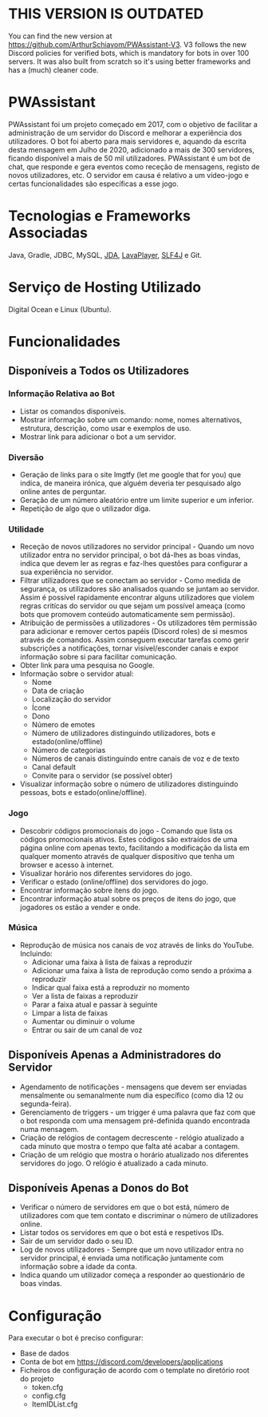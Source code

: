 # THIS VERSION IS OUTDATED
You can find the new version at https://github.com/ArthurSchiavom/PWAssistant-V3. V3 follows the new Discord policies for verified bots, which is mandatory for bots in over 100 servers. It was also built from scratch so it's using better frameworks and has a (much) cleaner code.

# PWAssistant

PWAssistant foi um projeto começado em 2017, com o objetivo de facilitar a administração de um servidor do Discord e melhorar a experiência dos utilizadores. O bot foi aberto para mais servidores e, aquando da escrita desta mensagem em Julho de 2020, adicionado a mais de 300 servidores, ficando disponível a mais de 50 mil utilizadores. PWAssistant é um bot de chat, que responde e gera eventos como receção de mensagens, registo de novos utilizadores, etc. O servidor em causa é relativo a um vídeo-jogo e certas funcionalidades são específicas a esse jogo.

# Tecnologias e Frameworks Associadas

Java, Gradle, JDBC, MySQL, [JDA](https://github.com/DV8FromTheWorld/JDA), [LavaPlayer](https://github.com/sedmelluq/lavaplayer), [SLF4J](http://www.slf4j.org) e Git.

# Serviço de Hosting Utilizado

Digital Ocean e Linux (Ubuntu).

# Funcionalidades

## Disponíveis a Todos os Utilizadores

### Informação Relativa ao Bot

* Listar os comandos disponíveis.
* Mostrar informação sobre um comando: nome, nomes alternativos, estrutura, descrição, como usar e exemplos de uso.
* Mostrar link para adicionar o bot a um servidor.

### Diversão

* Geração de links para o site lmgtfy (let me google that for you) que indica, de maneira irónica, que alguém deveria ter pesquisado algo online antes de perguntar.
* Geração de um número aleatório entre um limite superior e um inferior.
* Repetição de algo que o utilizador diga.

### Utilidade

* Receção de novos utilizadores no servidor principal - Quando um novo utilizador entra no servidor principal, o bot dá-lhes as boas vindas, indica que devem ler as regras e faz-lhes questões para configurar a sua experiência no servidor.
* Filtrar utilizadores que se conectam ao servidor - Como medida de segurança, os utilizadores são analisados quando se juntam ao servidor. Assim é possível rapidamente encontrar alguns utilizadores que violem regras critícas do servidor ou que sejam um possível ameaça (como bots que promovem conteúdo automaticamente sem permissão).
* Atribuição de permissões a utilizadores - Os utilizadores têm permissão para adicionar e remover certos papéis (Discord roles) de si mesmos através de comandos. Assim conseguem executar tarefas como gerir subscrições a notificações, tornar visível/esconder canais e expor informação sobre si para facilitar comunicação.
* Obter link para uma pesquisa no Google.
* Informação sobre o servidor atual: 
  * Nome
  * Data de criação
  * Localização do servidor
  * Ícone
  * Dono
  * Número de emotes
  * Número de utilizadores distinguindo utilizadores, bots e estado(online/offline)
  * Número de categorias
  * Números de canais distinguindo entre canais de voz e de texto
  * Canal default
  * Convite para o servidor (se possível obter)
* Visualizar informação sobre o número de utilizadores distinguindo pessoas, bots e estado(online/offline).

### Jogo

* Descobrir códigos promocionais do jogo - Comando que lista os códigos promocionais ativos. Estes códigos são extraídos de uma página online com apenas texto, facilitando a modificação da lista em qualquer momento através de qualquer dispositivo que tenha um browser e acesso à internet.
* Visualizar horário nos diferentes servidores do jogo.
* Verificar o estado (online/offline) dos servidores do jogo.
* Encontrar informação sobre itens do jogo.
* Encontrar informação atual sobre os preços de itens do jogo, que jogadores os estão a vender e onde.

### Música

* Reprodução de música nos canais de voz através de links do YouTube. Incluindo:
  * Adicionar uma faixa à lista de faixas a reproduzir
  * Adicionar uma faixa à lista de reprodução como sendo a próxima a reproduzir
  * Indicar qual faixa está a reproduzir no momento
  * Ver a lista de faixas a reproduzir
  * Parar a faixa atual e passar à seguinte
  * Limpar a lista de faixas
  * Aumentar ou diminuir o volume
  * Entrar ou sair de um canal de voz

## Disponíveis Apenas a Administradores do Servidor

* Agendamento de notificações - mensagens que devem ser enviadas mensalmente ou semanalmente num dia específico (como dia 12 ou segunda-feira).
* Gerenciamento de triggers - um trigger é uma palavra que faz com que o bot responda com uma mensagem pré-definida quando encontrada numa mensagem.
* Criação de relógios de contagem decrescente - relógio atualizado a cada minuto que mostra o tempo que falta até acabar a contagem.
* Criação de um relógio que mostra o horário atualizado nos diferentes servidores do jogo. O relógio é atualizado a cada minuto.

## Disponíveis Apenas a Donos do Bot

* Verificar o número de servidores em que o bot está, número de utilizadores com que tem contato e discriminar o número de utilizadores online.
* Listar todos os servidores em que o bot está e respetivos IDs.
* Sair de um servidor dado o seu ID.
* Log de novos utilizadores - Sempre que um novo utilizador entra no servidor principal, é enviada uma notificação juntamente com informação sobre a idade da conta.
* Indica quando um utilizador começa a responder ao questionário de boas vindas.

# Configuração

Para executar o bot é preciso configurar:
* Base de dados
* Conta de bot em https://discord.com/developers/applications
* Ficheiros de configuração de acordo com o template no diretório root do projeto
  * token.cfg
  * config.cfg
  * ItemIDList.cfg
